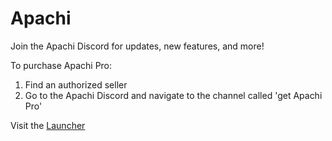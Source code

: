 # Apachi
Join the Apachi Discord for updates, new features, and more!

To purchase Apachi Pro:
1. Find an authorized seller
2. Go to the Apachi Discord and navigate to the channel called 'get Apachi Pro'

Visit the [Launcher](https://thefatpotato115.github.io/Apachi/)